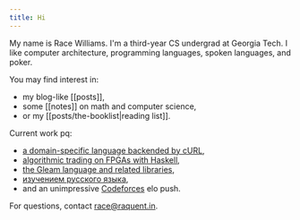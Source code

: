 ```yaml
---
title: Hi
---
```


My name is Race Williams. I'm a third-year CS undergrad at Georgia Tech. I like computer architecture, programming languages, spoken languages, and poker.

You may find interest in:
  - my blog-like [[posts]],
  - some [[notes]] on math and computer science,
  - or my [[posts/the-booklist|reading list]].

Current work pq:
  - [a domain-specific language backended by cURL](https://github.com/raquentin/raquest),
  - [algorithmic trading on FPGAs with Haskell](https://github.com/raquentin/punt-engine),
  - [the Gleam language and related libraries](https://github.com/gleam-lang/gleam),
  - [изучением русского языка](https://www.linkedin.com/feed/update/urn:li:activity:7155095488885624832/),
  - and an unimpressive [Codeforces](https://codeforces.com/profile/raquentin) elo push.

For questions, contact race@raquent.in.
